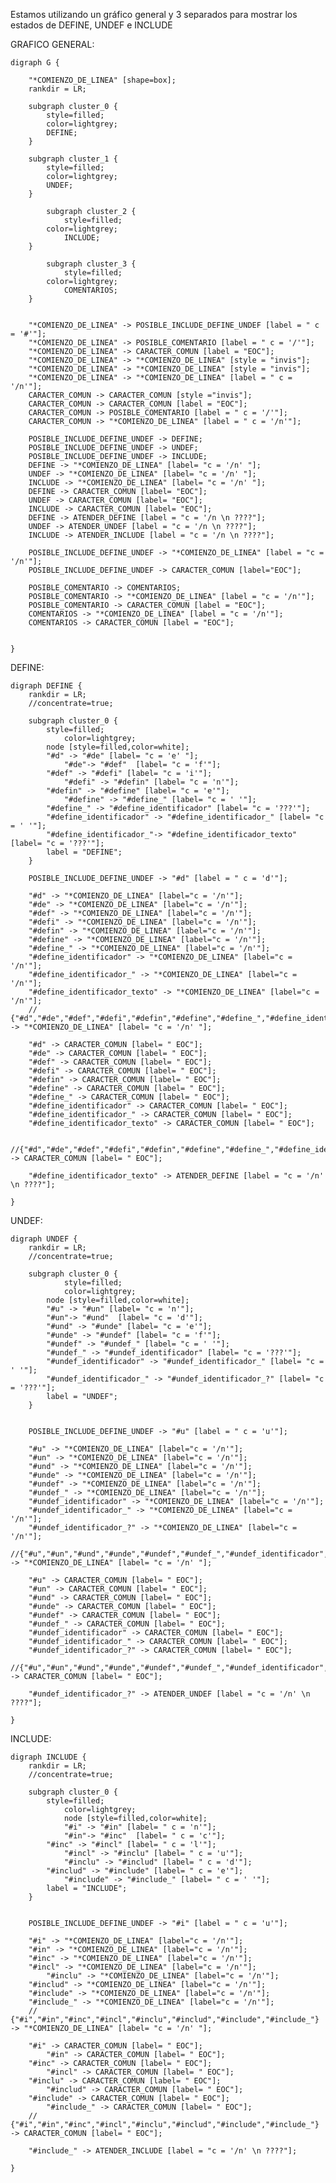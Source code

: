 Estamos utilizando un gráfico general y 3 separados para mostrar los estados de DEFINE, UNDEF e INCLUDE		

GRAFICO GENERAL:	

	digraph G {	

		"*COMIENZO_DE_LINEA" [shape=box];	
		rankdir = LR;	
	
		subgraph cluster_0 {	
			style=filled;	
			color=lightgrey;	
			DEFINE;	
		}	
		
	  	subgraph cluster_1 {	
			style=filled;	
			color=lightgrey;	
			UNDEF;	
  		}	
		
	    	subgraph cluster_2 {	
    			style=filled;	
			color=lightgrey;	
    			INCLUDE;	
		}	
		
	    	subgraph cluster_3 {	
    			style=filled;	
			color=lightgrey;	
    			COMENTARIOS;	
		}	
		
		
		"*COMIENZO_DE_LINEA" -> POSIBLE_INCLUDE_DEFINE_UNDEF [label = " c = '#'"];	
		"*COMIENZO_DE_LINEA" -> POSIBLE_COMENTARIO [label = " c = '/'"];	
		"*COMIENZO_DE_LINEA" -> CARACTER_COMUN [label = "EOC"];	
		"*COMIENZO_DE_LINEA" -> "*COMIENZO_DE_LINEA" [style = "invis"];	 
		"*COMIENZO_DE_LINEA" -> "*COMIENZO_DE_LINEA" [style = "invis"]; 	
		"*COMIENZO_DE_LINEA" -> "*COMIENZO_DE_LINEA" [label = " c = '/n'"]; 	
		CARACTER_COMUN -> CARACTER_COMUN [style ="invis"];		
		CARACTER_COMUN -> CARACTER_COMUN [label = "EOC"];		
		CARACTER_COMUN -> POSIBLE_COMENTARIO [label = " c = '/'"];		
		CARACTER_COMUN -> "*COMIENZO_DE_LINEA" [label = " c = '/n'"];		
	
		POSIBLE_INCLUDE_DEFINE_UNDEF -> DEFINE;		
		POSIBLE_INCLUDE_DEFINE_UNDEF -> UNDEF;		
		POSIBLE_INCLUDE_DEFINE_UNDEF -> INCLUDE;		
		DEFINE -> "*COMIENZO_DE_LINEA" [label= "c = '/n' "];		
		UNDEF -> "*COMIENZO_DE_LINEA" [label= "c = '/n' "];		
		INCLUDE -> "*COMIENZO_DE_LINEA" [label= "c = '/n' "];		
		DEFINE -> CARACTER_COMUN [label= "EOC"];		
		UNDEF -> CARACTER_COMUN [label= "EOC"];		
		INCLUDE -> CARACTER_COMUN [label= "EOC"];		
		DEFINE -> ATENDER_DEFINE [label = "c = '/n \n ????"];		
		UNDEF -> ATENDER_UNDEF [label = "c = '/n \n ????"];		
		INCLUDE -> ATENDER_INCLUDE [label = "c = '/n \n ????"];		
	
		POSIBLE_INCLUDE_DEFINE_UNDEF -> "*COMIENZO_DE_LINEA" [label = "c = '/n'"];		
		POSIBLE_INCLUDE_DEFINE_UNDEF -> CARACTER_COMUN [label="EOC"];		
	
		POSIBLE_COMENTARIO -> COMENTARIOS;		
		POSIBLE_COMENTARIO -> "*COMIENZO_DE_LINEA" [label = "c = '/n'"];		
		POSIBLE_COMENTARIO -> CARACTER_COMUN [label = "EOC"];		
		COMENTARIOS -> "*COMIENZO_DE_LINEA" [label = "c = '/n'"];		
		COMENTARIOS -> CARACTER_COMUN [label = "EOC"];		
	
	
	}

DEFINE:		

	digraph DEFINE {	
    	rankdir = LR;	
    	//concentrate=true;	    
	
		subgraph cluster_0 {	
    		style=filled;	
		    	color=lightgrey;	
    		node [style=filled,color=white];	
    		"#d" -> "#de" [label= "c = 'e' "];	
		    	"#de"-> "#def"  [label= "c = 'f'"];
			"#def" -> "#defi" [label= "c = 'i'"];	
		    	"#defi" -> "#defin" [label= "c = 'n'"];	
			"#defin" -> "#define" [label= "c = 'e'"];	
		    	"#define" -> "#define_" [label= "c = ' '"];	
			"#define_" -> "#define_identificador" [label= "c = '???'"];		
			"#define_identificador" -> "#define_identificador_" [label= "c = ' '"];		
			"#define_identificador_"-> "#define_identificador_texto" [label= "c = '???'"];		
    		label = "DEFINE";		
		}		

		POSIBLE_INCLUDE_DEFINE_UNDEF -> "#d" [label = " c = 'd'"];		
	
		"#d" -> "*COMIENZO_DE_LINEA" [label="c = '/n'"];		
		"#de" -> "*COMIENZO_DE_LINEA" [label="c = '/n'"];		
		"#def" -> "*COMIENZO_DE_LINEA" [label="c = '/n'"];		
		"#defi" -> "*COMIENZO_DE_LINEA" [label="c = '/n'"];		
		"#defin" -> "*COMIENZO_DE_LINEA" [label="c = '/n'"];		
		"#define" -> "*COMIENZO_DE_LINEA" [label="c = '/n'"];		
		"#define_" -> "*COMIENZO_DE_LINEA" [label="c = '/n'"];		
		"#define_identificador" -> "*COMIENZO_DE_LINEA" [label="c = '/n'"];		
		"#define_identificador_" -> "*COMIENZO_DE_LINEA" [label="c = '/n'"];		
		"#define_identificador_texto" -> "*COMIENZO_DE_LINEA" [label="c = '/n'"];		
		// {"#d","#de","#def","#defi","#defin","#define","#define_","#define_identificador","#define_identificador_","#define_identificador_texto"} -> "*COMIENZO_DE_LINEA" [label= "c = '/n' "];		

		"#d" -> CARACTER_COMUN [label= " EOC"];		
		"#de" -> CARACTER_COMUN [label= " EOC"];		
		"#def" -> CARACTER_COMUN [label= " EOC"];		
		"#defi" -> CARACTER_COMUN [label= " EOC"];		
		"#defin" -> CARACTER_COMUN [label= " EOC"];		
		"#define" -> CARACTER_COMUN [label= " EOC"];		
		"#define_" -> CARACTER_COMUN [label= " EOC"];		
		"#define_identificador" -> CARACTER_COMUN [label= " EOC"];		
		"#define_identificador_" -> CARACTER_COMUN [label= " EOC"];		
		"#define_identificador_texto" -> CARACTER_COMUN [label= " EOC"];		

		//{"#d","#de","#def","#defi","#defin","#define","#define_","#define_identificador","#define_identificador_","#define_identificador_texto"} -> CARACTER_COMUN [label= " EOC"];		

		"#define_identificador_texto" -> ATENDER_DEFINE [label = "c = '/n' \n ????"]; 		

	}	

UNDEF:	
	
	digraph UNDEF {		
		rankdir = LR;		
		//concentrate=true;		
	
		subgraph cluster_0 {		
		    	style=filled;		
	    		color=lightgrey;		
    		node [style=filled,color=white];		
  			"#u" -> "#un" [label= "c = 'n'"];		
			"#un"-> "#und"  [label= "c = 'd'"];		
    		"#und" -> "#unde" [label= "c = 'e'"];		
			"#unde" -> "#undef" [label= "c = 'f'"];		
    		"#undef" -> "#undef_" [label= "c = ' '"];		
			"#undef_" -> "#undef_identificador" [label= "c = '???'"];		
    		"#undef_identificador" -> "#undef_identificador_" [label= "c = ' '"];		
			"#undef_identificador_" -> "#undef_identificador_?" [label= "c = '???'"];		
    		label = "UNDEF";		
  		}		
		
		
		POSIBLE_INCLUDE_DEFINE_UNDEF -> "#u" [label = " c = 'u'"];		
		
		"#u" -> "*COMIENZO_DE_LINEA" [label="c = '/n'"];		
		"#un" -> "*COMIENZO_DE_LINEA" [label="c = '/n'"];		
		"#und" -> "*COMIENZO_DE_LINEA" [label="c = '/n'"];		
		"#unde" -> "*COMIENZO_DE_LINEA" [label="c = '/n'"];		
		"#undef" -> "*COMIENZO_DE_LINEA" [label="c = '/n'"];	
		"#undef_" -> "*COMIENZO_DE_LINEA" [label="c = '/n'"];		
		"#undef_identificador" -> "*COMIENZO_DE_LINEA" [label="c = '/n'"];		
		"#undef_identificador_" -> "*COMIENZO_DE_LINEA" [label="c = '/n'"];		
		"#undef_identificador_?" -> "*COMIENZO_DE_LINEA" [label="c = '/n'"];		
		//{"#u","#un","#und","#unde","#undef","#undef_","#undef_identificador","#undef_identificador_","#undefine_identificador_?"} -> "*COMIENZO_DE_LINEA" [label= "c = '/n' "];		
		
		"#u" -> CARACTER_COMUN [label= " EOC"];		
		"#un" -> CARACTER_COMUN [label= " EOC"];		
		"#und" -> CARACTER_COMUN [label= " EOC"];		
		"#unde" -> CARACTER_COMUN [label= " EOC"];		
		"#undef" -> CARACTER_COMUN [label= " EOC"];		
		"#undef_" -> CARACTER_COMUN [label= " EOC"];		
		"#undef_identificador" -> CARACTER_COMUN [label= " EOC"];		
		"#undef_identificador_" -> CARACTER_COMUN [label= " EOC"];		
		"#undef_identificador_?" -> CARACTER_COMUN [label= " EOC"];		
		//{"#u","#un","#und","#unde","#undef","#undef_","#undef_identificador","#undef_identificador_","#undefine_identificador_?"} -> CARACTER_COMUN [label= " EOC"];			
	
		"#undef_identificador_?" -> ATENDER_UNDEF [label = "c = '/n' \n ????"]; 	
	
	}		
	
	
INCLUDE:			  
	
	digraph INCLUDE {		
		rankdir = LR;		
		//concentrate=true;		
	
		subgraph cluster_0 {		
    		style=filled;		
        		color=lightgrey;		
	        	node [style=filled,color=white];		
	    		"#i" -> "#in" [label= " c = 'n'"];		
		        "#in"-> "#inc"  [label= " c = 'c'"];		
			"#inc" -> "#incl" [label= " c = 'l'"];		
	        	"#incl" -> "#inclu" [label= " c = 'u'"];		
		        "#inclu" -> "#includ" [label= " c = 'd'"];			
			"#includ" -> "#include" [label= " c = 'e'"];		
        		"#include" -> "#include_" [label= " c = ' '"];		
    		label = "INCLUDE";		
    	}		
	
	
		POSIBLE_INCLUDE_DEFINE_UNDEF -> "#i" [label = " c = 'u'"];		
	
		"#i" -> "*COMIENZO_DE_LINEA" [label="c = '/n'"];		
    	"#in" -> "*COMIENZO_DE_LINEA" [label="c = '/n'"];		
		"#inc" -> "*COMIENZO_DE_LINEA" [label="c = '/n'"];		
		"#incl" -> "*COMIENZO_DE_LINEA" [label="c = '/n'"];		
	    	"#inclu" -> "*COMIENZO_DE_LINEA" [label="c = '/n'"];		
		"#includ" -> "*COMIENZO_DE_LINEA" [label="c = '/n'"];		
    	"#include" -> "*COMIENZO_DE_LINEA" [label="c = '/n'"];		
		"#include_" -> "*COMIENZO_DE_LINEA" [label="c = '/n'"];		
    	//  {"#i","#in","#inc","#incl","#inclu","#includ","#include","#include_"} -> "*COMIENZO_DE_LINEA" [label= "c = '/n' "];		
	
		"#i" -> CARACTER_COMUN [label= " EOC"];		
	    	"#in" -> CARACTER_COMUN [label= " EOC"];		
		"#inc" -> CARACTER_COMUN [label= " EOC"];		
	    	"#incl" -> CARACTER_COMUN [label= " EOC"];		
		"#inclu" -> CARACTER_COMUN [label= " EOC"];		
	    	"#includ" -> CARACTER_COMUN [label= " EOC"];		
		"#include" -> CARACTER_COMUN [label= " EOC"];		
	    	"#include_" -> CARACTER_COMUN [label= " EOC"];		
   		// {"#i","#in","#inc","#incl","#inclu","#includ","#include","#include_"} -> CARACTER_COMUN [label= " EOC"];		
	
		"#include_" -> ATENDER_INCLUDE [label = "c = '/n' \n ????"]; 		
	
	}		
		
